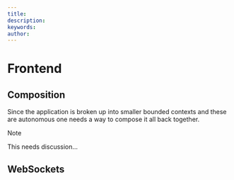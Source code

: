 ```yaml
---
title: 
description: 
keywords: 
author: 
---
```

# Frontend

## Composition

Since the application is broken up into smaller bounded contexts and these are autonomous one needs a way to compose it all back together.

> [!Note]
> This needs discussion...

## WebSockets